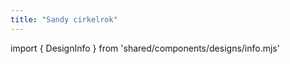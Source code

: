 ```yaml
---
title: "Sandy cirkelrok"
---
```


import { DesignInfo } from 'shared/components/designs/info.mjs'

<DesignInfo design='sandy' docs />


